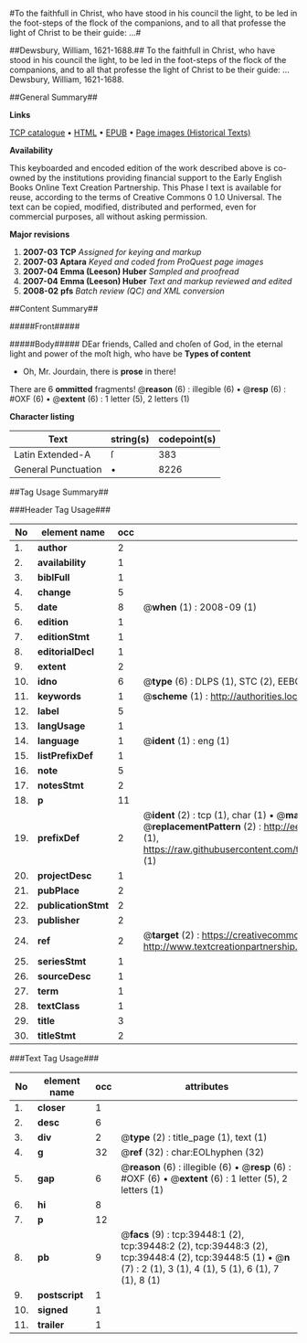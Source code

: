#To the faithfull in Christ, who have stood in his council the light, to be led in the foot-steps of the flock of the companions, and to all that professe the light of Christ to be their guide: ...#

##Dewsbury, William, 1621-1688.##
To the faithfull in Christ, who have stood in his council the light, to be led in the foot-steps of the flock of the companions, and to all that professe the light of Christ to be their guide: ...
Dewsbury, William, 1621-1688.

##General Summary##

**Links**

[TCP catalogue](http://www.ota.ox.ac.uk/tcp/)  • 
[HTML](http://tei.it.ox.ac.uk/tcp/Texts-HTML/free/A69/A69851.html)  • 
[EPUB](http://tei.it.ox.ac.uk/tcp/Texts-EPUB/free/A69/A69851.epub) • 
[Page images (Historical Texts)](https://data.historicaltexts.jisc.ac.uk/view?pubId=eebo-99834853e&pageId=eebo-99834853e-39448-1)

**Availability**

This keyboarded and encoded edition of the
	       work described above is co-owned by the institutions
	       providing financial support to the Early English Books
	       Online Text Creation Partnership. This Phase I text is
	       available for reuse, according to the terms of Creative
	       Commons 0 1.0 Universal. The text can be copied,
	       modified, distributed and performed, even for
	       commercial purposes, all without asking permission.

**Major revisions**

1. __2007-03__ __TCP__ *Assigned for keying and markup*
1. __2007-03__ __Aptara__ *Keyed and coded from ProQuest page images*
1. __2007-04__ __Emma (Leeson) Huber__ *Sampled and proofread*
1. __2007-04__ __Emma (Leeson) Huber__ *Text and markup reviewed and edited*
1. __2008-02__ __pfs__ *Batch review (QC) and XML conversion*

##Content Summary##

#####Front#####

#####Body#####
DEar friends, Called and choſen of God, in the eternal light and
power of the moſt high, who have be
**Types of content**

  * Oh, Mr. Jourdain, there is **prose** in there!

There are 6 **ommitted** fragments! 
 @__reason__ (6) : illegible (6)  •  @__resp__ (6) : #OXF (6)  •  @__extent__ (6) : 1 letter (5), 2 letters (1)

**Character listing**


|Text|string(s)|codepoint(s)|
|---|---|---|
|Latin Extended-A|ſ|383|
|General Punctuation|•|8226|

##Tag Usage Summary##

###Header Tag Usage###

|No|element name|occ|attributes|
|---|---|---|---|
|1.|__author__|2||
|2.|__availability__|1||
|3.|__biblFull__|1||
|4.|__change__|5||
|5.|__date__|8| @__when__ (1) : 2008-09 (1)|
|6.|__edition__|1||
|7.|__editionStmt__|1||
|8.|__editorialDecl__|1||
|9.|__extent__|2||
|10.|__idno__|6| @__type__ (6) : DLPS (1), STC (2), EEBO-CITATION (1), PROQUEST (1), VID (1)|
|11.|__keywords__|1| @__scheme__ (1) : http://authorities.loc.gov/ (1)|
|12.|__label__|5||
|13.|__langUsage__|1||
|14.|__language__|1| @__ident__ (1) : eng (1)|
|15.|__listPrefixDef__|1||
|16.|__note__|5||
|17.|__notesStmt__|2||
|18.|__p__|11||
|19.|__prefixDef__|2| @__ident__ (2) : tcp (1), char (1)  •  @__matchPattern__ (2) : ([0-9\-]+):([0-9IVX]+) (1), (.+) (1)  •  @__replacementPattern__ (2) : http://eebo.chadwyck.com/downloadtiff?vid=$1&page=$2 (1), https://raw.githubusercontent.com/textcreationpartnership/Texts/master/tcpchars.xml#$1 (1)|
|20.|__projectDesc__|1||
|21.|__pubPlace__|2||
|22.|__publicationStmt__|2||
|23.|__publisher__|2||
|24.|__ref__|2| @__target__ (2) : https://creativecommons.org/publicdomain/zero/1.0/ (1), http://www.textcreationpartnership.org/docs/. (1)|
|25.|__seriesStmt__|1||
|26.|__sourceDesc__|1||
|27.|__term__|1||
|28.|__textClass__|1||
|29.|__title__|3||
|30.|__titleStmt__|2||


###Text Tag Usage###

|No|element name|occ|attributes|
|---|---|---|---|
|1.|__closer__|1||
|2.|__desc__|6||
|3.|__div__|2| @__type__ (2) : title_page (1), text (1)|
|4.|__g__|32| @__ref__ (32) : char:EOLhyphen (32)|
|5.|__gap__|6| @__reason__ (6) : illegible (6)  •  @__resp__ (6) : #OXF (6)  •  @__extent__ (6) : 1 letter (5), 2 letters (1)|
|6.|__hi__|8||
|7.|__p__|12||
|8.|__pb__|9| @__facs__ (9) : tcp:39448:1 (2), tcp:39448:2 (2), tcp:39448:3 (2), tcp:39448:4 (2), tcp:39448:5 (1)  •  @__n__ (7) : 2 (1), 3 (1), 4 (1), 5 (1), 6 (1), 7 (1), 8 (1)|
|9.|__postscript__|1||
|10.|__signed__|1||
|11.|__trailer__|1||
